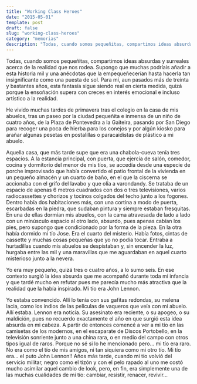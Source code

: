 ```yaml
---
title: "Working Class Heroes"
date: "2015-05-01"
template: post
draft: false
slug: "working-class-heroes"
category: "memorias"
description: "Todas, cuando somos pequeñitas, compartimos ideas absurdas y surreales acerca de la realidad que nos rodea. Supongo que muchas podríais añadir a esta historia mil y una anécdotas que la empequeñecerían hasta hacerla tan insignificante como una puesta de sol."
---
```


Todas, cuando somos pequeñitas, compartimos ideas absurdas y surreales acerca de la realidad que nos rodea. Supongo que muchas podríais añadir a esta historia mil y una anécdotas que la empequeñecerían hasta hacerla tan insignificante como una puesta de sol. Para mí, aun pasados más de treinta y bastantes años, esta fantasía sigue siendo real en cierta medida, quizá porque la ensoñación supera con creces en interés emocional e incluso artístico a la realidad.

He vivido muchas tardes de primavera tras el colegio en la casa de mis abuelos, tras un paseo por la ciudad pequeñita e inmensa de un niño de cuatro años, de la Plaza de Pontevedra a la Gaiteira, pasando por San Diego para recoger una poca de hierba para los conejos y por algún kiosko para arañar algunas pesetas en postalillas o paracaidistas de plástico a mi abuelo.

Aquella casa, que más tarde supe que era una chabola-cueva tenía tres espacios. A la estancia principal, con puerta, que ejercía de salón, comedor, cocina y dormitorio del menor de mis tíos, se accedía desde una especie de porche improvisado que había convertido el patio frontal de la vivienda en un pequeño almacén y un cuarto de baño, en el que la ciscerna se accionaba con el grifo del lavabo y que olía a varondandy. Se trataba de un espacio de apenas 6 metros cuadrados con dos o tres televisiones, varios radiocassettes y chorizos y tocinos colgados del techo junto a los fogones. Dentro había dos habitaciones más, con una cortina a modo de puerta, escarbadas en la piedra, que sudaban pintura y siempre estaban fresquitas. En una de ellas dormían mis abuelos, con la cama atravesada de lado a lado con un minúsculo espacio al otro lado, absurdo, pues apenas cabían los pies, pero supongo que condicionado por la forma de la pieza. En la otra había dormido mi tío Jose. Era el cuarto del misterio. Había fotos, cintas de cassette y muchas cosas pequeñas que yo no podía tocar. Entraba a hurtadillas cuando mis abuelos se despistaban y, sin encender la luz, hurgaba entre las mil y una maravillas que me aguardaban en aquel cuarto misterioso junto a la nevera.

Yo era muy pequeño, quizá tres o cuatro años, a lo sumo seis. En ese contexto surgió la idea absurda que me acompañó durante toda mi infancia y que tardé mucho en refutar pues me parecía mucho más atractiva que la realidad que la había inspirado. Mi tío era John Lennon.

Yo estaba convencido. Allí lo tenía con sus gafitas redondas, su melena lacia, como los indios de las películas de vaqueros que veía con mi abuelo. Allí estaba. Lennon era noticia. Su asesinato era reciente, o su apogeo, o su maldición, pues no recuerdo exactamente el año en que surgió esta idea absurda en mi cabeza. A partir de entonces comencé a ver a mi tío en las camisetas de los modernos, en el escaparate de Discos Portobello, en la televisión sonriente junto a una china rara, o en medio del campo con otros tipos igual de raros. Porque no sé si lo he mencionado pero… mi tío era raro. No era como el tío de mis amigos, ni tan siquiera como mi otro tío. Mi tío era… el puto John Lennon!!
Años más tarde, cuando mi tío volvió del servicio militar, negro como el tizón y con el pelo rapado al uno me costó mucho asimilar aquel cambio de look, pero, en fin, era simplemente una de las muchas cualidades de mi tío: cambiar, resistir, renacer, revivir…
